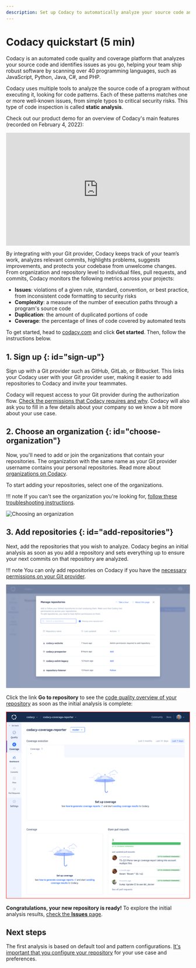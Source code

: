 ```yaml
---
description: Set up Codacy to automatically analyze your source code and identify issues as you go, helping you develop software more efficiently with fewer issues down the line. Codacy notifies you of security issues, code coverage, duplication, and complexity in every commit and pull request.
---
```


# Codacy quickstart (5 min)

Codacy is an automated code quality and coverage platform that analyzes your source code and identifies issues as you go, helping your team ship robust software by scanning over 40 programming languages, such as JavaScript, Python, Java, C#, and PHP.

Codacy uses multiple tools to analyze the source code of a program without executing it, looking for code patterns. Each of these patterns matches one or more well-known issues, from simple typos to critical security risks. This type of code inspection is called **static analysis**.

Check out our product demo for an overview of Codacy's main features (recorded on February 4, 2022):

<div style="position: relative; padding-bottom: 61.224489795918366%; height: 0;"><iframe src="https://www.loom.com/embed/c1a408057e5c46eda4e3256eafae1f05" frameborder="0" webkitallowfullscreen mozallowfullscreen allowfullscreen style="position: absolute; top: 0; left: 0; width: 100%; height: 100%;"></iframe></div>

By integrating with your Git provider, Codacy keeps track of your team’s work, analyzes relevant commits, highlights problems, suggests improvements, and protects your codebase from unwelcome changes. From organization and repository level to individual files, pull requests, and commits, Codacy monitors the following metrics across your projects:

-   **Issues**: violations of a given rule, standard, convention, or best practice, from inconsistent code formatting to security risks
-   **Complexity**: a measure of the number of execution paths through a program's source code
-   **Duplication**: the amount of duplicated portions of code
-   **Coverage**: the percentage of lines of code covered by automated tests

To get started, head to [<span class="skip-vale">codacy.com</span>](https://www.codacy.com/) and click **Get started**. Then, follow the instructions below.

## 1. Sign up {: id="sign-up"}

Sign up with a Git provider such as GitHub, GitLab, or Bitbucket. This links your Codacy user with your Git provider user, making it easier to add repositories to Codacy and invite your teammates.

Codacy will request access to your Git provider during the authorization flow. [Check the permissions that Codacy requires and why](which-permissions-does-codacy-need-from-my-account.md). Codacy will also ask you to fill in a few details about your company so we know a bit more about your use case.

## 2. Choose an organization {: id="choose-organization"}

Now, you'll need to add or join the organizations that contain your repositories. The organization with the same name as your Git provider username contains your personal repositories. Read more about [organizations on Codacy](../organizations/what-are-organizations.md).

To start adding your repositories, select one of the organizations.

!!! note
    If you can't see the organization you're looking for, [follow these troubleshooting instructions](../faq/troubleshooting/why-cant-i-see-my-organization.md).

![Choosing an organization](../organizations/images/organization-add.png)  

## 3. Add repositories {: id="add-repositories"}

Next, add the repositories that you wish to analyze. Codacy begins an initial analysis as soon as you add a repository and sets everything up to ensure your next commits on that repository are analyzed.

!!! note
    You can only add repositories on Codacy if you have the [necessary permissions on your Git provider](../organizations/roles-and-permissions-for-organizations.md).

![Adding repositories](../organizations/images/repositories-add.png)

Click the link **Go to repository** to see the [code quality overview of your repository](../repositories/repository-dashboard.md) as soon as the initial analysis is complete:

![Repository dashboard](../repositories/images/repository-dashboard.png)

**Congratulations, your new repository is ready!** To explore the initial analysis results, [check the **Issues** page](../repositories/issues.md).

## Next steps

The first analysis is based on default tool and pattern configurations. [It's important that you configure your repository](configuring-your-repository.md) for your use case and preferences.
